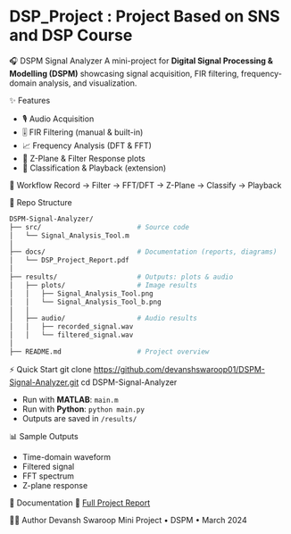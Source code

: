 # DSP_Project : Project Based on SNS and DSP Course
🎧 DSPM Signal Analyzer
A mini-project for **Digital Signal Processing & Modelling (DSPM)** showcasing signal acquisition, FIR filtering, frequency-domain analysis, and visualization.

✨ Features
* 🎙️ Audio Acquisition
* 🎚️ FIR Filtering (manual & built-in)
* 📈 Frequency Analysis (DFT & FFT)
* 🔵 Z-Plane & Filter Response plots
* 🎯 Classification & Playback (extension)

🔗 Workflow
Record → Filter → FFT/DFT → Z-Plane → Classify → Playback

📂 Repo Structure
```bash
DSPM-Signal-Analyzer/
├── src/                        # Source code
│   └── Signal_Analysis_Tool.m
│
├── docs/                       # Documentation (reports, diagrams)
│   └── DSP_Project_Report.pdf
│
├── results/                    # Outputs: plots & audio
│   ├── plots/                  # Image results
│   │   ├── Signal_Analysis_Tool.png
│   │   └── Signal_Analysis_Tool_b.png
│   │
│   ├── audio/                  # Audio results
│   │   ├── recorded_signal.wav
│   │   └── filtered_signal.wav
│
├── README.md                   # Project overview

```

 ⚡ Quick Start
git clone https://github.com/devanshswaroop01/DSPM-Signal-Analyzer.git
cd DSPM-Signal-Analyzer
* Run with **MATLAB**: `main.m`
* Run with **Python**: `python main.py`
* Outputs are saved in `/results/`


📊 Sample Outputs
* Time-domain waveform
* Filtered signal
* FFT spectrum
* Z-plane response


📑 Documentation
📄 [Full Project Report](./docs/DSP_Project_Report.pdf)


👨‍💻 Author
Devansh Swaroop
Mini Project • DSPM • March 2024

